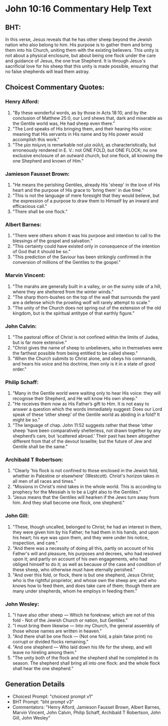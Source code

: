 # John 10:16 Commentary Help Text

## BHT:
In this verse, Jesus reveals that he has other sheep beyond the Jewish nation who also belong to him. His purpose is to gather them and bring them into his Church, uniting them with the existing believers. This unity is not about a physical enclosure, but about being one flock under the care and guidance of Jesus, the one true Shepherd. It is through Jesus's sacrificial love for his sheep that this unity is made possible, ensuring that no false shepherds will lead them astray.

## Choicest Commentary Quotes:
### Henry Alford:
1. "By these wonderful words, as by those in Acts 18:10, and by the conclusion of Matthew 25:0, our Lord shews that, dark and miserable as the Gentile world was, He had sheep even there."
2. "The Lord speaks of His bringing them, and their hearing His voice: meaning that His servants in His name and by His power would accomplish this work."
3. "The μία ποίμνη is remarkable not μία αὐλή, as characteristically, but erroneously rendered in E. V.: not ONE FOLD, but ONE FLOCK; no one exclusive enclosure of an outward church, but one flock, all knowing the one Shepherd and known of Him."

### Jamieson Fausset Brown:
1. "He means the perishing Gentiles, already His 'sheep' in the love of His heart and the purpose of His grace to 'bring them' in due time."
2. "This is not the language of mere foresight that they would believe, but the expression of a purpose to draw them to Himself by an inward and efficacious call."
3. "There shall be one flock."

### Albert Barnes:
1. "There were others whom it was his purpose and intention to call to the blessings of the gospel and salvation."
2. "This certainty could have existed only in consequence of the intention of God that it should be so."
3. "This prediction of the Saviour has been strikingly confirmed in the conversion of millions of the Gentiles to the gospel."

### Marvin Vincent:
1. "The marahs are generally built in a valley, or on the sunny side of a hill, where they are sheltered from the winter winds."
2. "The sharp thorn-bushes on the top of the wall that surrounds the yard are a defense which the prowling wolf will rarely attempt to scale."
3. "The unity of the Church does not spring out of the extension of the old kingdom, but is the spiritual antitype of that earthly figure."

### John Calvin:
1. "The pastoral office of Christ is not confined within the limits of Judea, but is far more extensive."
2. "Christ gives the name of sheep to unbelievers, who in themselves were the farthest possible from being entitled to be called sheep."
3. "When the Church submits to Christ alone, and obeys his commands, and hears his voice and his doctrine, then only is it in a state of good order."

### Philip Schaff:
1. "Many in the Gentile world were waiting only to hear His voice: they will recognise their Shepherd, and He will know His own sheep." 
2. "He receives them now as His Father’s gift to Him. It is not easy to answer a question which the words immediately suggest: Does our Lord speak of these ‘other sheep’ of the Gentile world as abiding in a fold? It might be so." 
3. "The language of chap. John 11:52 suggests rather that these ‘other sheep ‘have been comparatively shelterless, not drawn together by any shepherd’s care, but ‘scattered abroad.’ Their past has been altogether different from that of the devout Israelite; but the future of Jew and Gentile shall be the same."

### Archibald T Robertson:
1. "Clearly 'his flock is not confined to those enclosed in the Jewish fold, whether in Palestine or elsewhere' (Westcott). Christ's horizon takes in all men of all races and times."
2. "Missions in Christ's mind takes in the whole world. This is according to prophecy for the Messiah is to be a Light also to the Gentiles."
3. "Jesus means that the Gentiles will hearken if the Jews turn away from him. And they shall become one flock, one shepherd."

### John Gill:
1. "These, though uncalled, belonged to Christ; he had an interest in them, they were given him by his Father; he had them in his hands, and upon his heart; his eye was upon them, and they were under his notice, inspection, and care."
2. "And there was a necessity of doing all this, partly on account of his Father's will and pleasure, his purposes and decrees, who had resolved upon it; and partly on account of his own engagements, who had obliged himself to do it; as well as because of the case and condition of these sheep, who otherwise must have eternally perished."
3. "And over this fold, or flock, there is but one shepherd, Jesus Christ; who is the rightful proprietor, and whose own the sheep are; and who knows how to feed them, and does take care of them; though there are many under shepherds, whom he employs in feeding them."

### John Wesley:
1. "I have also other sheep — Which he foreknew; which are not of this fold - Not of the Jewish Church or nation, but Gentiles."
2. "I must bring them likewise — Into my Church, the general assembly of those whose names are written in heaven."
3. "And there shall be one flock — (Not one fold, a plain false print) no corrupt or divided flocks remaining."
4. "And one shepherd — Who laid down his life for the sheep, and will leave no hireling among them."
5. "The unity both of the flock and the shepherd shall he completed in its season. The shepherd shall bring all into one flock: and the whole flock shall hear the one shepherd."


## Generation Details
- Choicest Prompt: "choicest prompt v1"
- BHT Prompt: "bht prompt v3"
- Commentators: "Henry Alford, Jamieson Fausset Brown, Albert Barnes, Marvin Vincent, John Calvin, Philip Schaff, Archibald T Robertson, John Gill, John Wesley"
